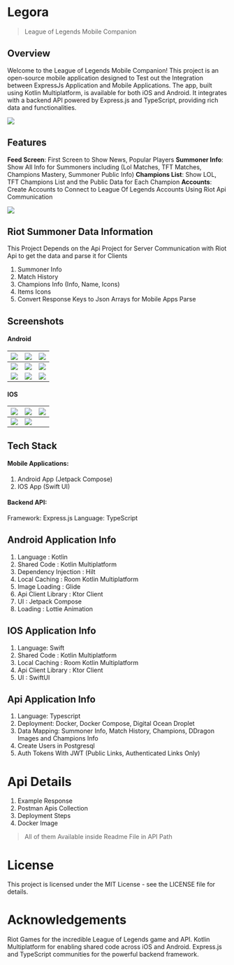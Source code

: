 # Legora

> League of Legends Mobile Companion

## Overview
Welcome to the League of Legends Mobile Companion! This project is an open-source mobile application designed to Test out the Integration between ExpressJs Application and Mobile Applications. The app, built using Kotlin Multiplatform, is available for both iOS and Android. It integrates with a backend API powered by Express.js and TypeScript, providing rich data and functionalities.

![](https://github.com/Yazan98/legora/blob/main/images/Banner%20Image.png?raw=true)

## Features
<strong>Feed Screen</strong>: First Screen to Show News, Popular Players
<strong>Summoner Info</strong>: Show All Info for Summoners including (Lol Matches, TFT Matches, Champions Mastery, Summoner Public Info)
<strong>Champions List</strong>: Show LOL, TFT Champions List and the Public Data for Each Champion
<strong>Accounts</strong>: Create Accounts to Connect to League Of Legends Accounts Using Riot Api Communication

![](https://github.com/Yazan98/legora/blob/main/images/Second%20Banner.png?raw=true)

## Riot Summoner Data Information
This Project Depends on the Api Project for Server Communication with Riot Api to get the data and parse it for Clients
1. Summoner Info
2. Match History
3. Champions Info (Info, Name, Icons)
4. Items Icons
5. Convert Response Keys to Json Arrays for Mobile Apps Parse

## Screenshots

#### Android

| ![](https://github.com/Yazan98/legora/blob/main/images/android/Screenshot_20240706_191903.png?raw=true)  | ![](https://github.com/Yazan98/legora/blob/main/images/android/Screenshot_20240706_192011.png?raw=true)  |  ![](https://github.com/Yazan98/legora/blob/main/images/android/Screenshot_20240706_192511.png?raw=true) | 
|---|---|---|
| ![](https://github.com/Yazan98/legora/blob/main/images/android/Screenshot_20240706_192524.png?raw=true)  |  ![](https://github.com/Yazan98/legora/blob/main/images/android/Screenshot_20240706_192542.png?raw=true) | ![](https://github.com/Yazan98/legora/blob/main/images/android/Screenshot_20240706_192557.png?raw=true)  | 
| ![](https://github.com/Yazan98/legora/blob/main/images/android/Screenshot_20240706_192613.png?raw=true)  |  ![](https://github.com/Yazan98/legora/blob/main/images/android/Screenshot_20240706_192644.png?raw=true) |  ![](https://github.com/Yazan98/legora/blob/main/images/android/Screenshot_20240706_192700.png?raw=true) | 


#### IOS

| ![](https://github.com/Yazan98/legora/blob/main/images/ios/Simulator%20Screenshot%20-%20iPhone%2015%20Pro%20Max%20-%202024-07-06%20at%2019-portrait%202.png?raw=true)  | ![](https://github.com/Yazan98/legora/blob/main/images/ios/Simulator%20Screenshot%20-%20iPhone%2015%20Pro%20Max%20-%202024-07-06%20at%2019-portrait%203.png?raw=true)  |  ![](https://github.com/Yazan98/legora/blob/main/images/ios/Simulator%20Screenshot%20-%20iPhone%2015%20Pro%20Max%20-%202024-07-06%20at%2019-portrait%204.png?raw=true) | 
|---|---|---|
| ![](https://github.com/Yazan98/legora/blob/main/images/ios/Simulator%20Screenshot%20-%20iPhone%2015%20Pro%20Max%20-%202024-07-06%20at%2019-portrait%205.png?raw=true)  |  ![](https://github.com/Yazan98/legora/blob/main/images/ios/Simulator%20Screenshot%20-%20iPhone%2015%20Pro%20Max%20-%202024-07-06%20at%2019-portrait.png?raw=true) | 


## Tech Stack

#### Mobile Applications:
1. Android App (Jetpack Compose)
2. IOS App (Swift UI)

#### Backend API:
Framework: Express.js
Language: TypeScript

## Android Application Info
1. Language : Kotlin
2. Shared Code : Kotlin Multiplatform
3. Dependency Injection : Hilt
4. Local Caching : Room Kotlin Multiplatform
5. Image Loading : Glide
6. Api Client Library : Ktor Client
7. UI : Jetpack Compose
8. Loading : Lottie Animation

## IOS Application Info
1. Language: Swift
2. Shared Code : Kotlin Multiplatform
3. Local Caching : Room Kotlin Multiplatform
4. Api Client Library : Ktor Client
5. UI : SwiftUI

## Api Application Info
1. Language: Typescript
2. Deployment: Docker, Docker Compose, Digital Ocean Droplet
3. Data Mapping: Summoner Info, Match History, Champions, DDragon Images and Champions Info
4. Create Users in Postgresql
5. Auth Tokens With JWT (Public Links, Authenticated Links Only)

# Api Details 
1. Example Response
2. Postman Apis Collection
3. Deployment Steps
4. Docker Image

> All of them Available inside Readme File in API Path

# License
This project is licensed under the MIT License - see the LICENSE file for details.

# Acknowledgements
Riot Games for the incredible League of Legends game and API.
Kotlin Multiplatform for enabling shared code across iOS and Android.
Express.js and TypeScript communities for the powerful backend framework.


